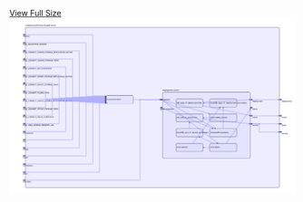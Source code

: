 [View Full Size](https://raw.githubusercontent.com/mingfang/terraform-k8s-modules/master/modules/confluentinc/ksqldb-server/diagram.svg?sanitize=true)<img src="diagram.svg"/>
